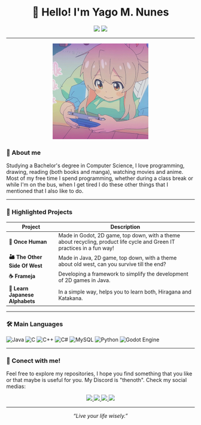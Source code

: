 <h1 align="center">👋 Hello! I'm Yago M. Nunes</h1>

<p align="center">
  <img src="https://img.shields.io/github/stars/NothermanVEVO?label=Estrelas&style=social" />
  <img src="https://img.shields.io/github/followers/NothermanVEVO?label=Seguidores&style=social" />
</p>

---

<p align="center">
  <img src="imgs/gaming.jpg" width = "256" height = "256" alt="Ola">
</p>

### 🌟 About me
Studying a Bachelor's degree in Computer Science, I love programming, drawing, reading (both books and manga), watching movies and anime. Most of my free time I spend programming, whether during a class break or while I'm on the bus, when I get tired I do these other things that I mentioned that I also like to do.

---

### 🚀 Highlighted Projects
| Project | Description |
| ------- | --------- |
| **🌱 Once Human** | Made in Godot, 2D game, top down, with a theme about recycling, product life cycle and Green IT practices in a fun way! |
| **🏜️ The Other Side Of West** | Made in Java, 2D game, top down, with a theme about old west, can you survive till the end? |
| **☕ Frameja** | Developing a framework to simplify the development of 2D games in Java. |
| **🐉 Learn Japanese Alphabets** | In a simple way, helps you to learn both, Hiragana and Katakana. |

---

### 🛠️ Main Languages
![Java](https://img.shields.io/badge/Java-ED8B00?style=for-the-badge&logo=java&logoColor=white)
![C](https://img.shields.io/badge/C-00599C?style=for-the-badge&logo=c&logoColor=white)
![C++](https://img.shields.io/badge/C++-00599C?style=for-the-badge&logo=c%2B%2B&logoColor=white)
![C#](https://img.shields.io/badge/C%23-239120?style=for-the-badge&logo=c-sharp&logoColor=white)
![MySQL](https://img.shields.io/badge/MySQL-00758F?style=for-the-badge&logo=mysql&logoColor=white)
![Python](https://img.shields.io/badge/Python-FFD43B?style=for-the-badge&logo=python&logoColor=darkgreen)
![Godot Engine](https://img.shields.io/badge/Godot%20Engine-478CBF?style=for-the-badge&logo=godot-engine&logoColor=white)

---

### 🤝 Conect with me!
Feel free to explore my repositories, I hope you find something that you like or that maybe is useful for you. My Discord is "thenoth". Check my social medias:

<p align="center">
  <a href="https://discord.com/users/thenoth">
    <img src="https://img.shields.io/badge/Discord-5865F2?style=for-the-badge&logo=discord&logoColor=white" />
  </a>
  <a href="https://instagram.com/_notherman_">
    <img src="https://img.shields.io/badge/Instagram-E4405F?style=for-the-badge&logo=instagram&logoColor=white" />
  </a>
  <a href="https://twitter.com/Notherman2">
    <img src="https://img.shields.io/badge/X-000000?style=for-the-badge&logo=x&logoColor=white" />
  </a>
  <a href="https://www.linkedin.com/in/yago-nunes-0918811ab">
    <img src="https://img.shields.io/badge/LinkedIn-0077B5?style=for-the-badge&logo=linkedin&logoColor=white" />
  </a>
</p>

---

<p align="center"><em>“Live your life wisely.”</em></p>
